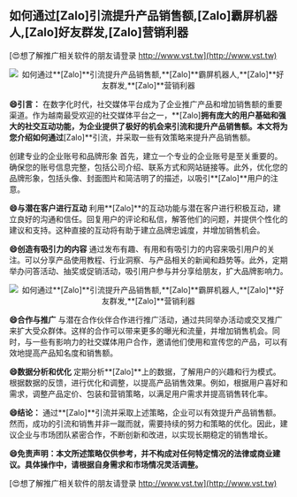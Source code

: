 ## **如何通过**[Zalo]**引流提升产品销售额,**[Zalo]**霸屏机器人,**[Zalo]**好友群发,**[Zalo]**营销利器**

[😍想了解推广相关软件的朋友请登录 http://www.vst.tw](http://www.vst.tw)

 <center><img src="https://vst.tw/MP4/tuiguang/png/4.png" alt="如何通过**[Zalo]**引流提升产品销售额,**[Zalo]**霸屏机器人,**[Zalo]**好友群发,**[Zalo]**营销利器"></center>

**😄引言：**
在数字化时代，社交媒体平台成为了企业推广产品和增加销售额的重要渠道。作为越南最受欢迎的社交媒体平台之一，**[Zalo]**拥有庞大的用户基础和强大的社交互动功能，为企业提供了极好的机会来引流和提升产品销售额。本文将为您介绍如何通过**[Zalo]**引流，并采取一些有效策略来提升产品销售额。

创建专业的企业账号和品牌形象
首先，建立一个专业的企业账号是至关重要的。确保您的账号信息完整，包括公司介绍、联系方式和网站链接等。此外，优化您的品牌形象，包括头像、封面图片和简洁明了的描述，以吸引**[Zalo]**用户的注意。

**😄与潜在客户进行互动**
利用**[Zalo]**的互动功能与潜在客户进行积极互动，建立良好的沟通和信任。回复用户的评论和私信，解答他们的问题，并提供个性化的建议和支持。这种直接的互动将有助于建立品牌忠诚度，并增加销售机会。

**😄创造有吸引力的内容**
通过发布有趣、有用和有吸引力的内容来吸引用户的关注。可以分享产品使用教程、行业洞察、与产品相关的新闻和趋势等。此外，定期举办问答活动、抽奖或促销活动，吸引用户参与并分享给朋友，扩大品牌影响力。

 <center><img src="https://vst.tw/MP4/tuiguang/png/5.png" alt="如何通过**[Zalo]**引流提升产品销售额,**[Zalo]**霸屏机器人,**[Zalo]**好友群发,**[Zalo]**营销利器"></center>

**😄合作与推广**
与潜在合作伙伴合作进行推广活动，通过共同举办活动或交叉推广来扩大受众群体。这样的合作可以带来更多的曝光和流量，并增加销售机会。同时，与一些有影响力的社交媒体用户合作，邀请他们使用和宣传您的产品，可以有效地提高产品知名度和销售额。

**😄数据分析和优化**
定期分析**[Zalo]**上的数据，了解用户的兴趣和行为模式。根据数据的反馈，进行优化和调整，以提高产品销售效果。例如，根据用户喜好和需求，调整产品定价、包装和营销策略，以满足用户需求并提高销售转化率。

**😄结论：**
通过**[Zalo]**引流并采取上述策略，企业可以有效提升产品销售额。然而，成功的引流和销售并非一蹴而就，需要持续的努力和策略的优化。因此，建议企业与市场团队紧密合作，不断创新和改进，以实现长期稳定的销售增长。

**😄免责声明：本文所述策略仅供参考，并不构成对任何特定情况的法律或商业建议。具体操作中，请根据自身需求和市场情况灵活调整。**

[😍想了解推广相关软件的朋友请登录 http://www.vst.tw](http://www.vst.tw)



